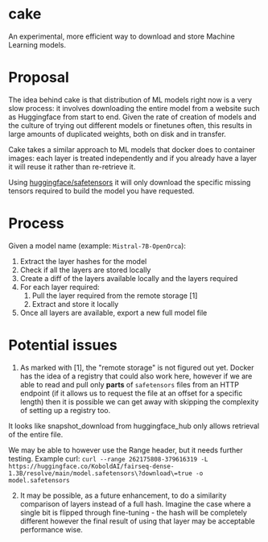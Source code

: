 # cake

An experimental, more efficient way to download and store Machine Learning models.

# Proposal

The idea behind cake is that distribution of ML models right now is a very slow process: it involves downloading the entire model from a website such as Huggingface from start to end. Given the rate of creation of models and the culture of trying out different models or finetunes often, this results in large amounts of duplicated weights, both on disk and in transfer.

Cake takes a similar approach to ML models that docker does to container images: each layer is treated independently and if you already have a layer it will reuse it rather than re-retrieve it.

Using [huggingface/safetensors](https://huggingface.co/docs/safetensors/index) it will only download the specific missing tensors required to build the model you have requested.

# Process

Given a model name (example: `Mistral-7B-OpenOrca`):
1. Extract the layer hashes for the model
2. Check if all the layers are stored locally
3. Create a diff of the layers available locally and the layers required
4. For each layer required:
    1. Pull the layer required from the remote storage [1]
    2. Extract and store it locally
5. Once all layers are available, export a new full model file

# Potential issues

1. As marked with [1], the "remote storage" is not figured out yet. Docker has the idea of a registry that could also work here, however if we are able to read and pull only **parts** of `safetensors` files from an HTTP endpoint (if it allows us to request the file at an offset for a specific length) then it is possible we can get away with skipping the complexity of setting up a registry too.

It looks like snapshot_download from huggingface_hub only allows retrieval of the entire file.

We may be able to however use the Range header, but it needs further testing. Example curl: `curl --range 262175808-379616319 -L https://huggingface.co/KoboldAI/fairseq-dense-1.3B/resolve/main/model.safetensors\?download\=true -o model.safetensors`

2. It may be possible, as a future enhancement, to do a similarity comparison of layers instead of a full hash. Imagine the case where a single bit is flipped through fine-tuning - the hash will be completely different however the final result of using that layer may be acceptable performance wise.